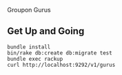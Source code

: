 Groupon Gurus

## Get Up and Going

```
bundle install
bin/rake db:create db:migrate test
bundle exec rackup
curl http://localhost:9292/v1/gurus
```


